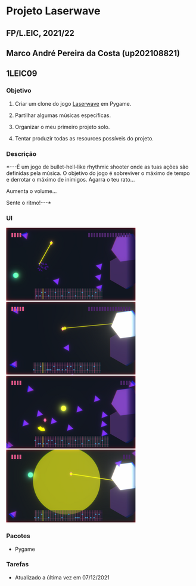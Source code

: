 # Projeto Laserwave
## FP/L.EIC, 2021/22
## Marco André Pereira da Costa (up202108821)
## 1LEIC09

### Objetivo

1. Criar um clone do jogo [Laserwave](https://ambrits.itch.io/laserwave) em Pygame.

2. Partilhar algumas músicas específicas.

3. Organizar o meu primeiro projeto solo.

4. Tentar produzir todas as resources possíveis do projeto.


### Descrição

*---É um jogo de bullet-hell-like rhythmic shooter onde as tuas ações são definidas pela música. O objetivo do jogo é sobreviver o máximo de tempo e derrotar o máximo de inimigos. 
Agarra o teu rato...

Aumenta o volume...

Sente o ritmo!---*

### UI

![UI1](screenshots/LaserwaveUI1.png)
![UI2](screenshots/LaserwaveUI2.png)
![UI3](screenshots/LaserwaveUI3.png)
![UI4](screenshots/LaserwaveUI4.png)


### Pacotes

- Pygame

### Tarefas


- Atualizado a última vez em 07/12/2021
